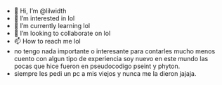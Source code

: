 - 👋 Hi, I’m @lilwidth
- 👀 I’m interested in lol
- 🌱 I’m currently learning lol
- 💞️ I’m looking to collaborate on lol
- 📫 How to reach me lol
- no tengo nada importante o interesante para contarles mucho menos cuento con algun tipo de experiencia soy nuevo en este mundo las pocas que hice fueron en pseudocodigo pseint y phyton.
- siempre les pedi un pc a mis viejos y nunca me la dieron jajaja.

<!---
lilwidth/lilwidth is a ✨ special ✨ repository because its `README.md` (this file) appears on your GitHub profile.
You can click the Preview link to take a look at your changes.
--->
